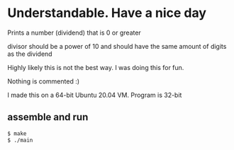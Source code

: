 # Understandable. Have a nice day

Prints a number (dividend) that is 0 or greater

divisor should be a power of 10 and should have the same amount of digits as the dividend

Highly likely this is not the best way. I was doing this for fun.

Nothing is commented :)

I made this on a 64-bit Ubuntu 20.04 VM. Program is 32-bit

## assemble and run

```sh
$ make
$ ./main